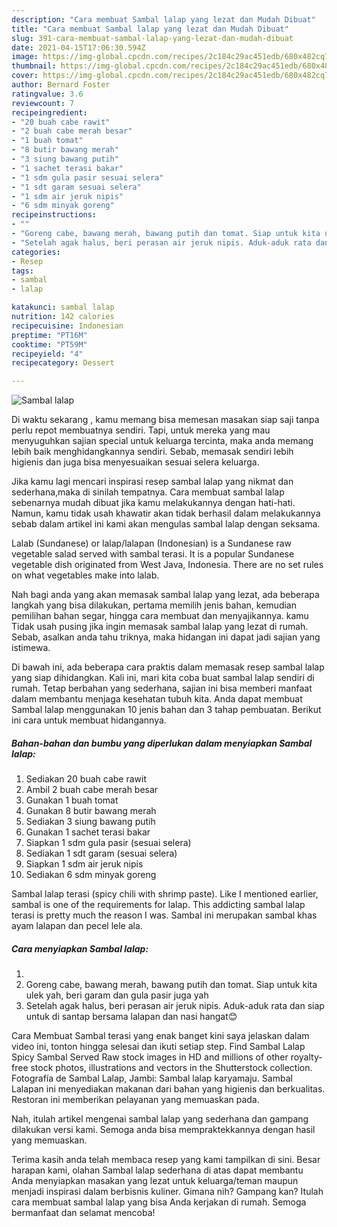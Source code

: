 ```yaml
---
description: "Cara membuat Sambal lalap yang lezat dan Mudah Dibuat"
title: "Cara membuat Sambal lalap yang lezat dan Mudah Dibuat"
slug: 391-cara-membuat-sambal-lalap-yang-lezat-dan-mudah-dibuat
date: 2021-04-15T17:06:30.594Z
image: https://img-global.cpcdn.com/recipes/2c184c29ac451edb/680x482cq70/sambal-lalap-foto-resep-utama.jpg
thumbnail: https://img-global.cpcdn.com/recipes/2c184c29ac451edb/680x482cq70/sambal-lalap-foto-resep-utama.jpg
cover: https://img-global.cpcdn.com/recipes/2c184c29ac451edb/680x482cq70/sambal-lalap-foto-resep-utama.jpg
author: Bernard Foster
ratingvalue: 3.6
reviewcount: 7
recipeingredient:
- "20 buah cabe rawit"
- "2 buah cabe merah besar"
- "1 buah tomat"
- "8 butir bawang merah"
- "3 siung bawang putih"
- "1 sachet terasi bakar"
- "1 sdm gula pasir sesuai selera"
- "1 sdt garam sesuai selera"
- "1 sdm air jeruk nipis"
- "6 sdm minyak goreng"
recipeinstructions:
- ""
- "Goreng cabe, bawang merah, bawang putih dan tomat. Siap untuk kita ulek yah, beri garam dan gula pasir juga yah"
- "Setelah agak halus, beri perasan air jeruk nipis. Aduk-aduk rata dan siap untuk di santap bersama lalapan dan nasi hangat😊"
categories:
- Resep
tags:
- sambal
- lalap

katakunci: sambal lalap 
nutrition: 142 calories
recipecuisine: Indonesian
preptime: "PT16M"
cooktime: "PT59M"
recipeyield: "4"
recipecategory: Dessert

---
```



![Sambal lalap](https://img-global.cpcdn.com/recipes/2c184c29ac451edb/680x482cq70/sambal-lalap-foto-resep-utama.jpg)

Di waktu  sekarang , kamu memang bisa memesan masakan siap saji tanpa perlu repot membuatnya sendiri. Tapi, untuk mereka yang mau menyuguhkan sajian special untuk keluarga tercinta, maka anda memang lebih baik menghidangkannya sendiri. Sebab, memasak sendiri lebih higienis dan juga bisa menyesuaikan sesuai selera keluarga.

Jika kamu lagi mencari inspirasi resep sambal lalap yang nikmat dan sederhana,maka di sinilah tempatnya. Cara membuat sambal lalap  sebenarnya mudah dibuat jika kamu melakukannya dengan hati-hati. Namun, kamu tidak usah khawatir akan tidak berhasil dalam melakukannya 
sebab dalam artikel ini kami akan mengulas sambal lalap dengan seksama.  

Lalab (Sundanese) or lalap/lalapan (Indonesian) is a Sundanese raw vegetable salad served with sambal terasi. It is a popular Sundanese vegetable dish originated from West Java, Indonesia. There are no set rules on what vegetables make into lalab.

Nah bagi anda yang akan memasak sambal lalap yang lezat, ada beberapa langkah yang bisa dilakukan, pertama memilih jenis bahan, kemudian pemilihan bahan segar, hingga cara membuat dan menyajikannya. kamu Tidak usah pusing jika ingin memasak sambal lalap yang lezat di rumah. Sebab, asalkan anda  tahu triknya, maka hidangan ini dapat jadi sajian yang istimewa.

Di bawah ini, ada beberapa cara praktis  dalam memasak resep sambal lalap yang siap dihidangkan. Kali ini, mari kita coba buat sambal lalap sendiri di rumah. Tetap berbahan yang sederhana, sajian ini bisa memberi manfaat dalam membantu menjaga kesehatan tubuh kita. Anda dapat membuat Sambal lalap menggunakan 10 jenis bahan dan 3 tahap pembuatan. Berikut ini cara untuk membuat hidangannya.

<!--inarticleads1-->

##### Bahan-bahan dan bumbu yang diperlukan dalam menyiapkan Sambal lalap:

1. Sediakan 20 buah cabe rawit
1. Ambil 2 buah cabe merah besar
1. Gunakan 1 buah tomat
1. Gunakan 8 butir bawang merah
1. Sediakan 3 siung bawang putih
1. Gunakan 1 sachet terasi bakar
1. Siapkan 1 sdm gula pasir (sesuai selera)
1. Sediakan 1 sdt garam (sesuai selera)
1. Siapkan 1 sdm air jeruk nipis
1. Sediakan 6 sdm minyak goreng


Sambal lalap terasi (spicy chili with shrimp paste). Like I mentioned earlier, sambal is one of the requirements for lalap. This addicting sambal lalap terasi is pretty much the reason I was. Sambal ini merupakan sambal khas ayam lalapan dan pecel lele ala. 

<!--inarticleads2-->

##### Cara menyiapkan Sambal lalap:

1. 
1. Goreng cabe, bawang merah, bawang putih dan tomat. Siap untuk kita ulek yah, beri garam dan gula pasir juga yah
1. Setelah agak halus, beri perasan air jeruk nipis. Aduk-aduk rata dan siap untuk di santap bersama lalapan dan nasi hangat😊


Cara Membuat Sambal terasi yang enak banget kini saya jelaskan dalam video ini, tonton hingga selesai dan ikuti setiap step. Find Sambal Lalap Spicy Sambal Served Raw stock images in HD and millions of other royalty-free stock photos, illustrations and vectors in the Shutterstock collection. Fotografía de Sambal Lalap, Jambi: Sambal lalap karyamaju. Sambal Lalapan ini menyediakan makanan dari bahan yang higienis dan berkualitas. Restoran ini memberikan pelayanan yang memuaskan pada. 

Nah, itulah artikel mengenai  sambal lalap  yang sederhana dan gampang dilakukan versi kami. Semoga anda bisa mempraktekkannya dengan hasil yang memuaskan. 

Terima kasih anda telah membaca resep yang kami tampilkan di sini. Besar harapan kami, olahan  Sambal lalap sederhana di atas dapat membantu Anda menyiapkan masakan yang lezat untuk keluarga/teman maupun menjadi inspirasi dalam berbisnis kuliner. Gimana nih? Gampang kan? Itulah cara membuat sambal lalap yang bisa Anda kerjakan di rumah. Semoga bermanfaat dan selamat mencoba!

